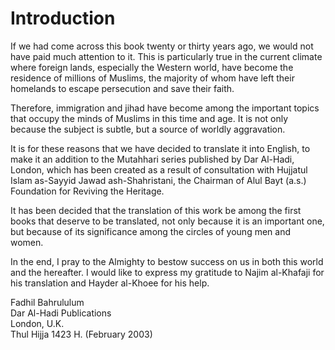 Introduction
============

If we had come across this book twenty or thirty years ago, we would not
have paid much attention to it. This is particularly true in the current
climate where foreign lands, especially the Western world, have become
the residence of millions of Muslims, the majority of whom have left
their homelands to escape persecution and save their faith.

Therefore, immigration and jihad have become among the important topics
that occupy the minds of Muslims in this time and age. It is not only
because the subject is subtle, but a source of worldly aggravation.

It is for these reasons that we have decided to translate it into
English, to make it an addition to the Mutahhari series published by Dar
Al-Hadi, London, which has been created as a result of consultation with
Hujjatul Islam as-Sayyid Jawad ash-Shahristani, the Chairman of Alul
Bayt (a.s.) Foundation for Reviving the Heritage.

It has been decided that the translation of this work be among the first
books that deserve to be translated, not only because it is an important
one, but because of its significance among the circles of young men and
women.

In the end, I pray to the Almighty to bestow success on us in both this
world and the hereafter. I would like to express my gratitude to Najim
al-Khafaji for his translation and Hayder al-Khoee for his help.

Fadhil Bahrululum  
 Dar Al-Hadi Publications  
 London, U.K.  
 Thul Hijja 1423 H. (February 2003)


